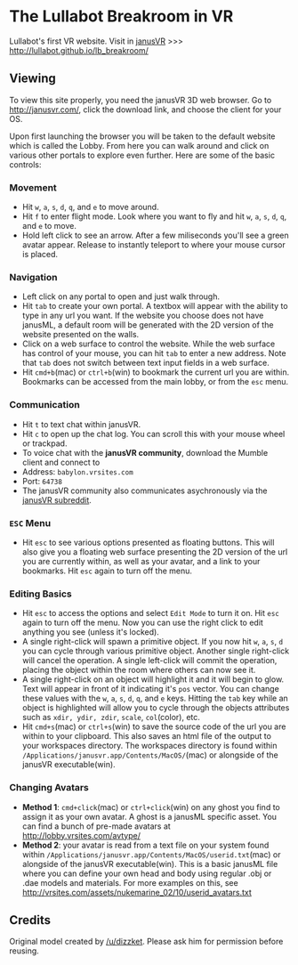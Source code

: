# The Lullabot Breakroom in VR
Lullabot's first VR website. Visit in [janusVR](http://janusvr.com/) >>> http://lullabot.github.io/lb_breakroom/

## Viewing
To view this site properly, you need the janusVR 3D web browser. Go to http://janusvr.com/, click the download link, and choose the client for your OS.

Upon first launching the browser you will be taken to the default website which is called the Lobby. From here you can walk around and click on various other portals to explore even further. Here are some of the basic controls:

### Movement
* Hit `w`, `a`, `s`, `d`, `q`, and `e` to move around.
* Hit `f` to enter flight mode. Look where you want to fly and hit `w`, `a`, `s`, `d`, `q`, and `e` to move.
* Hold left click to see an arrow. After a few miliseconds you'll see a green avatar appear. Release to instantly teleport to where your mouse cursor is placed.

### Navigation
* Left click on any portal to open and just walk through.
* Hit `tab` to create your own portal. A textbox will appear with the ability to type in any url you want. If the website you choose does not have janusML, a default room will be generated with the 2D version of the website presented on the walls.
* Click on a web surface to control the website. While the web surface has control of your mouse, you can hit `tab` to enter a new address. Note that `tab` does not switch between text input fields in a web surface.
* Hit `cmd+b`(mac) or `ctrl+b`(win) to bookmark the current url you are within. Bookmarks can be accessed from the main lobby, or from the `esc` menu.

### Communication
* Hit `t` to text chat within janusVR.
* Hit `c` to open up the chat log. You can scroll this with your mouse wheel or trackpad.
* To voice chat with the **janusVR community**, download the Mumble client and connect to 
 * Address: `babylon.vrsites.com`
 * Port: `64738`
* The janusVR community also communicates asychronously via the [janusVR subreddit](http://www.reddit.com/r/janusVR/).

### `ESC` Menu
* Hit `esc` to see various options presented as floating buttons. This will also give you a floating web surface presenting the 2D version of the url you are currently within, as well as your avatar, and a link to your bookmarks. Hit `esc` again to turn off the menu. 

### Editing Basics
* Hit `esc` to access the options and select `Edit Mode` to turn it on. Hit `esc` again to turn off the menu. Now you can use the right click to edit anything you see (unless it's locked).
* A single right-click will spawn a primitive object. If you now hit `w`, `a`, `s`, `d` you can cycle through various primitive object. Another single right-click will cancel the operation. A single left-click will commit the operation, placing the object within the room where others can now see it.
* A single right-click on an object will highlight it and it will begin to glow. Text will appear in front of it indicating it's `pos` vector. You can change these values with the `w`, `a`, `s`, `d`, `q`, and `e` keys. Hitting the `tab` key while an object is highlighted will allow you to cycle through the objects attributes such as `xdir, ydir, zdir`, `scale`, `col`(color), etc.
* Hit `cmd+s`(mac) or `ctrl+s`(win) to save the source code of the url you are within to your clipboard. This also saves an html file of the output to your workspaces directory. The workspaces directory is found within `/Applications/janusvr.app/Contents/MacOS/`(mac) or alongside of the janusVR executable(win).

### Changing Avatars
* **Method 1**: `cmd+click`(mac) or `ctrl+click`(win) on any ghost you find to assign it as your own avatar. A ghost is a janusML specific asset. You can find a bunch of pre-made avatars at http://lobby.vrsites.com/avtype/
* **Method 2**: your avatar is read from a text file on your system found within `/Applications/janusvr.app/Contents/MacOS/userid.txt`(mac) or alongside of the janusVR executable(win). This is a basic janusML file where you can define your own head and body using regular .obj or .dae models and materials. For more examples on this, see http://vrsites.com/assets/nukemarine_02/10/userid_avatars.txt

## Credits
Original model created by [/u/dizzket](http://www.reddit.com/user/dizzket). Please ask him for permission before reusing.
